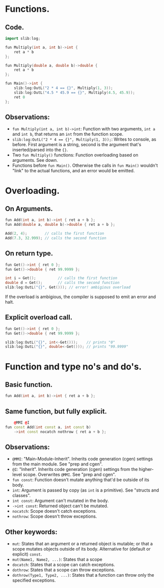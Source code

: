 # Functions.
## Code.
```cpp
import slib:log;

fun Multiply(int a, int b)->int {
    ret a * b
};

fun Multiply(double a, double b)->double {
    ret a * b
};

fun Main()->int {
    slib:log:OutL("2 * 4 == {}", Multiply(1, 3));
    slib:log:OutL("4.5 * 45.9 == {}", Multiply(4.5, 45.9));
    ret 0
};
```

## Observations:
- `fun Multiply(int a, int b)->int`: Function with two arguments, `int a` and `int b`, that returns an `int` from the function scope.
- `slib:log:OutL("2 * 4 == {}", Multiply(1, 3));`: Writes to console, as before. First argument is a string, second is the argument that's inserted/parsed into the `{}`.
- Two `fun Multiply()` functions: Function overloading based on arguments. See down.
- Functions before `fun Main()`. Otherwise the calls in `fun Main()` wouldn't "link" to the actual functions, and an error would be emitted.

# Overloading.
## On Arguments.
```cpp
fun Add(int a, int b)->int { ret a + b };
fun Add(double a, double b)->double { ret a + b };

Add(2, 4);        // calls the first function
Add(7.3, 32.999); // calls the second function
```

## On return type.
```cpp
fun Get()->int { ret 0 };
fun Get()->double { ret 99.9999 };

int i = Get();          // calls the first function
double d = Get();       // calls the second function
slib:log:OutL("{}", Get())); // error! ambigious overload
```
If the overload is ambigious, the compiler is supposed to emit an error and halt.

## Explicit overload call.
```cpp
fun Get()->int { ret 0 };
fun Get()->double { ret 99.9999 };

slib:log:OutL("{}", int<-Get()));    // prints "0"
slib:log:OutL("{}", double<-Get())); // prints "99.9999"
```

# Function and type no's and do's.
## Basic function.
```cpp
fun Add(int a, int b)->int { ret a + b };
```

## Same function, but fully explicit.
```cpp
    @MMI @I
fun const Add(int const a, int const b)
    ->int const nocatch nothrow { ret a + b };
```
## Observations:
- `@MMI`: "Main-Module-Inherit". Inherits code generation (cgen) settings from the main module. See "prep and cgen".
- `@I`: "Inherit". Inherits code generation (cgen) settings from the higher-level scope. Overwrites `@MMI`. See "prep and cgen".
- `fun const`: Function doesn't mutate anything that'd be outside of its body.
- `int`: Argument is passed by copy (as `int` is a primitive). See "structs and classes".
- `int const`: Argument can't mutated in the body.
- `->int const`: Returned object can't be mutated.
- `nocatch`: Scope doesn't catch exceptions.
- `nothrow`: Scope doesn't throw exceptions.

## Other keywords:
- `mut`: States that an argument or a returned object is mutable; or that a scope mutates objects outside of its body. Alternative for (default or explicit) `const`.
- `mut(Name1, Name2, ...)`: States that a scope
- `docatch`: States that a scope can catch exceptions.
- `dothrow`: States that a scope can throw exceptions.
- `dothrow(Type1, Type2, ...)`: States that a function can throw only the specified exceptions.